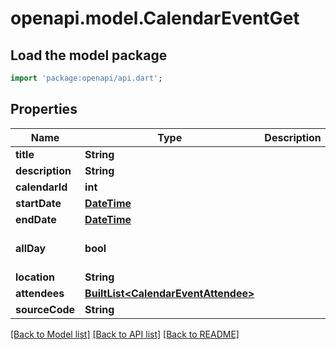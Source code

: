 # openapi.model.CalendarEventGet

## Load the model package
```dart
import 'package:openapi/api.dart';
```

## Properties
Name | Type | Description | Notes
------------ | ------------- | ------------- | -------------
**title** | **String** |  | 
**description** | **String** |  | [optional] 
**calendarId** | **int** |  | 
**startDate** | [**DateTime**](DateTime.md) |  | 
**endDate** | [**DateTime**](DateTime.md) |  | 
**allDay** | **bool** |  | [optional] [default to false]
**location** | **String** |  | [optional] 
**attendees** | [**BuiltList&lt;CalendarEventAttendee&gt;**](CalendarEventAttendee.md) |  | [optional] 
**sourceCode** | **String** |  | [optional] 

[[Back to Model list]](../README.md#documentation-for-models) [[Back to API list]](../README.md#documentation-for-api-endpoints) [[Back to README]](../README.md)


